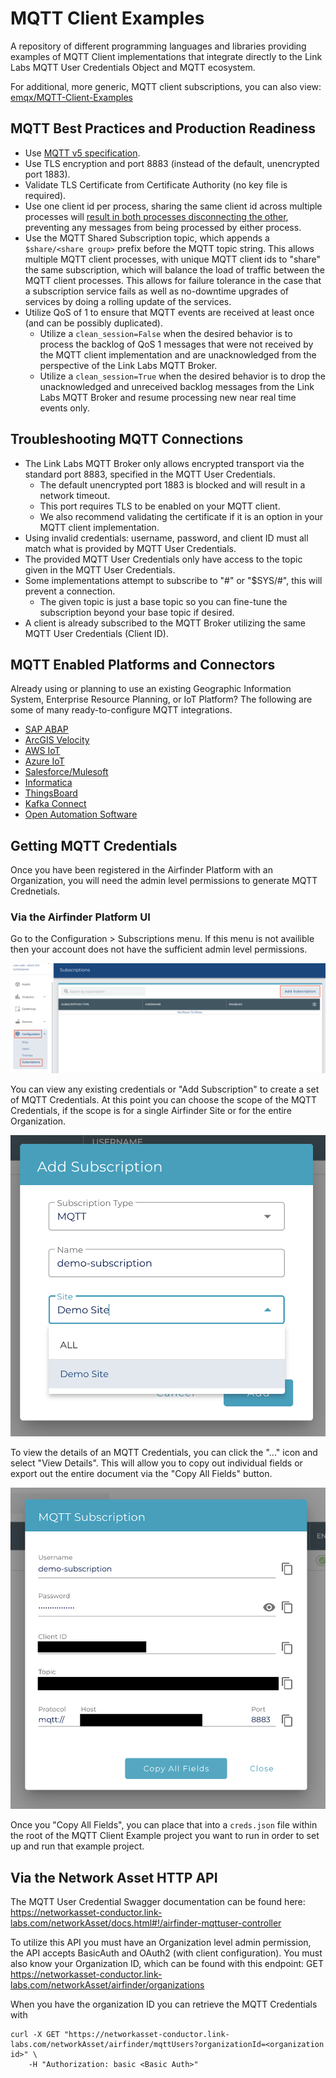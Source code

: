 # MQTT Client Examples

A repository of different programming languages and libraries providing examples of MQTT Client implementations that integrate directly to the Link Labs MQTT User Credentials Object and MQTT ecosystem.

For additional, more generic, MQTT client subscriptions, you can also view: [emqx/MQTT-Client-Examples](https://github.com/emqx/MQTT-Client-Examples)

## MQTT Best Practices and Production Readiness

* Use [MQTT v5 specification](https://docs.oasis-open.org/mqtt/mqtt/v5.0/mqtt-v5.0.html).
* Use TLS encryption and port 8883 (instead of the default, unencrypted port 1883).
* Validate TLS Certificate from Certificate Authority (no key file is required).
* Use one client id per process, sharing the same client id across multiple processes will [result in both processes disconnecting the other](https://docs.oasis-open.org/mqtt/mqtt/v5.0/os/mqtt-v5.0-os.html#_Toc3901073), preventing any messages from being processed by either process.
* Use the MQTT Shared Subscription topic, which appends a `$share/<share group>` prefix before the MQTT topic string. This allows multiple MQTT client processes, with unique MQTT client ids to "share" the same subscription, which will balance the load of traffic between the MQTT client processes. This allows for failure tolerance in the case that a subscription service fails as well as no-downtime upgrades of services by doing a rolling update of the services.
* Utilize QoS of 1 to ensure that MQTT events are received at least once (and can be possibly duplicated).
  - Utilize a `clean_session=False` when the desired behavior is to process the backlog of QoS 1 messages that were not received by the MQTT client implementation and are unacknowledged from the perspective of the Link Labs MQTT Broker.
  -  Utilize a `clean_session=True` when the desired behavior is to drop the unacknowledged and unreceived backlog messages from the Link Labs MQTT Broker and resume processing new near real time events only. 

## Troubleshooting MQTT Connections

* The Link Labs MQTT Broker only allows encrypted transport via the standard port 8883, specified in the MQTT User Credentials.
  - The default unencrypted port 1883 is blocked and will result in a network timeout.
  - This port requires TLS to be enabled on your MQTT client.
   - We also recommend validating the certificate if it is an option in your MQTT client implementation.
* Using invalid credentials: username, password, and client ID must all match what is provided by MQTT User Credentials.
* The provided MQTT User Credentials only have access to the topic given in the MQTT User Credentials.
* Some implementations attempt to subscribe to "#" or "$SYS/#", this will prevent a connection.
  - The given topic is just a base topic so you can fine-tune the subscription beyond your base topic if desired.
* A client is already subscribed to the MQTT Broker utilizing the same MQTT User Credentials (Client ID).

## MQTT Enabled Platforms and Connectors

Already using or planning to use an existing Geographic Information System, Enterprise Resource Planning, or IoT Platform? The following are some of many ready-to-configure MQTT integrations.

- [SAP ABAP](https://help.sap.com/docs/ABAP_PLATFORM_NEW/05d041d3df1a4595a3c45f57c15e2325/e6dc0df73a62417eb8f09deb270bb34e.html)
- [ArcGIS Velocity](https://doc.arcgis.com/en/iot/ingest/mqtt.htm)
- [AWS IoT](https://docs.aws.amazon.com/greengrass/v2/developerguide/mqtt-bridge-component.html)
- [Azure IoT](https://learn.microsoft.com/en-us/azure/iot-operations/connect-to-cloud/howto-configure-mqtt-bridge)
- [Salesforce/Mulesoft](https://docs.mulesoft.com/mqtt3-connector/latest/)
- [Informatica](https://docs.informatica.com/integration-cloud/cloud-mass-ingestion/current-version/mass-ingestion-streaming/mass-ingestion-streaming/mass-ingestion-streaming-sources/mqtt-sources.html)
- [ThingsBoard](https://thingsboard.io/docs/iot-gateway/config/mqtt/)
- [Kafka Connect](https://docs.confluent.io/kafka-connectors/mqtt/current/mqtt-source-connector/overview.html)
- [Open Automation Software](https://openautomationsoftware.com/products/communications/mqtt-connector/)

## Getting MQTT Credentials

Once you have been registered in the Airfinder Platform with an Organization, you will need the admin level permissions to generate MQTT Crednetials.

### Via the Airfinder Platform UI

Go to the Configuration > Subscriptions menu. If this menu is not availible then your account does not have the sufficient admin level permissions.

![](https://raw.githubusercontent.com/LinkLabs/mqtt-client-examples/main/docs/airfinder_platform_mqtt_subscription_page.png)

You can view any existing credentials or "Add Subscription" to create a set of MQTT Credentials. At this point you can choose the scope of the MQTT Credentials, if the scope is for a single Airfinder Site or for the entire Organization.

![](https://github.com/LinkLabs/mqtt-client-examples/blob/main/docs/airfinder_platform_create_mqtt_subscription.png)

To view the details of an MQTT Credentials, you can click the "..." icon and select "View Details". This will allow you to copy out individual fields or export out the entire document via the "Copy All Fields" button.

![](https://github.com/LinkLabs/mqtt-client-examples/blob/main/docs/airfinder_platform_get_mqtt_credentials.png)

Once you "Copy All Fields", you can place that into a `creds.json` file within the root of the MQTT Client Example project you want to run in order to set up and run that example project.

## Via the Network Asset HTTP API

The MQTT User Credential Swagger documentation can be found here: https://networkasset-conductor.link-labs.com/networkAsset/docs.html#!/airfinder-mqttuser-controller

To utilize this API you must have an Organization level admin permission, the API accepts BasicAuth and OAuth2 (with client configuration). You must also know your Organization ID, which can be found with this endpoint: GET https://networkasset-conductor.link-labs.com/networkAsset/airfinder/organizations

When you have the organization ID you can retrieve the MQTT Credentials with

```
curl -X GET "https://networkasset-conductor.link-labs.com/networkAsset/airfinder/mqttUsers?organizationId=<organization id>" \
    -H "Authorization: basic <Basic Auth>"
```
